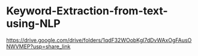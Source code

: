 # Keyword-Extraction-from-text-using-NLP

https://drive.google.com/drive/folders/1qdF32WOobKgl7dDvWAxOgFAusONWVMEP?usp=share_link
